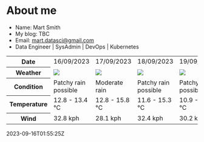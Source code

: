 # About me

- Name: Mart Smith
- My blog: TBC
- Email: [mart.datasci@gmail.com](mailto:mart.datasci6@gmail.com)
- Data Engineer | SysAdmin | DevOps | Kubernetes


<table>
    <tr>
        <th>Date</th>
        <td>16/09/2023</td><td>17/09/2023</td><td>18/09/2023</td><td>19/09/2023</td><td>20/09/2023</td><td>21/09/2023</td><td>22/09/2023</td>
    </tr>
    <tr>
        <th>Weather</th>
        <td><img src="https://cdn.weatherapi.com/weather/64x64/day/176.png"/></td><td><img src="https://cdn.weatherapi.com/weather/64x64/day/302.png"/></td><td><img src="https://cdn.weatherapi.com/weather/64x64/day/176.png"/></td><td><img src="https://cdn.weatherapi.com/weather/64x64/day/176.png"/></td><td><img src="https://cdn.weatherapi.com/weather/64x64/day/302.png"/></td><td><img src="https://cdn.weatherapi.com/weather/64x64/day/176.png"/></td><td><img src="https://cdn.weatherapi.com/weather/64x64/day/122.png"/></td>
    </tr>
    <tr>
        <th>Condition</th>
        <td width="200px">Patchy rain possible</td><td width="200px">Moderate rain</td><td width="200px">Patchy rain possible</td><td width="200px">Patchy rain possible</td><td width="200px">Moderate rain</td><td width="200px">Patchy rain possible</td><td width="200px">Overcast</td>
    </tr>
    <tr>
        <th>Temperature</th>
        <td>12.8 -  13.4 °C</td><td>12.8 -  15.8 °C</td><td>11.6 -  15.3 °C</td><td>10.9 -  15.3 °C</td><td>11.2 -  16.4 °C</td><td>10.1 -  14.2 °C</td><td>10 -  12.6 °C</td>
    </tr>
    <tr>
        <th>Wind</th>
        <td>32.8 kph</td><td>28.1 kph</td><td>32.4 kph</td><td>30.2 kph</td><td>32.8 kph</td><td>16.9 kph</td><td>19.1 kph</td>
    </tr>
</table>


2023-09-16T01:55:25Z

